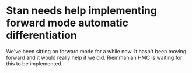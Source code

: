 # Stan needs help implementing forward mode automatic differentiation

We've been sitting on forward mode for a while now. It hasn't been moving forward and it would really help if we did. Riemmanian HMC is waiting for this to be implemented.

